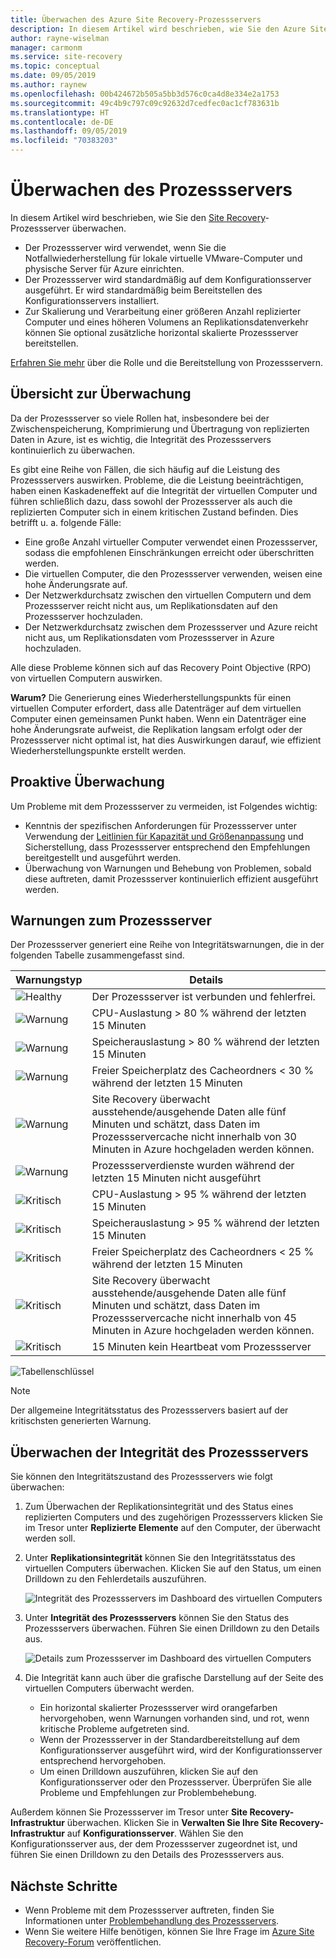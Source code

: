```yaml
---
title: Überwachen des Azure Site Recovery-Prozessservers
description: In diesem Artikel wird beschrieben, wie Sie den Azure Site Recovery-Prozessserver überwachen.
author: rayne-wiselman
manager: carmonm
ms.service: site-recovery
ms.topic: conceptual
ms.date: 09/05/2019
ms.author: raynew
ms.openlocfilehash: 00b424672b505a5bb3d576c0ca4d8e334e2a1753
ms.sourcegitcommit: 49c4b9c797c09c92632d7cedfec0ac1cf783631b
ms.translationtype: HT
ms.contentlocale: de-DE
ms.lasthandoff: 09/05/2019
ms.locfileid: "70383203"
---
```

# <a name="monitor-the-process-server"></a>Überwachen des Prozessservers

In diesem Artikel wird beschrieben, wie Sie den [Site Recovery](site-recovery-overview.md)-Prozessserver überwachen.

- Der Prozessserver wird verwendet, wenn Sie die Notfallwiederherstellung für lokale virtuelle VMware-Computer und physische Server für Azure einrichten.
- Der Prozessserver wird standardmäßig auf dem Konfigurationsserver ausgeführt. Er wird standardmäßig beim Bereitstellen des Konfigurationsservers installiert.
- Zur Skalierung und Verarbeitung einer größeren Anzahl replizierter Computer und eines höheren Volumens an Replikationsdatenverkehr können Sie optional zusätzliche horizontal skalierte Prozessserver bereitstellen.

[Erfahren Sie mehr](vmware-physical-azure-config-process-server-overview.md) über die Rolle und die Bereitstellung von Prozessservern.

## <a name="monitoring-overview"></a>Übersicht zur Überwachung

Da der Prozessserver so viele Rollen hat, insbesondere bei der Zwischenspeicherung, Komprimierung und Übertragung von replizierten Daten in Azure, ist es wichtig, die Integrität des Prozessservers kontinuierlich zu überwachen.

Es gibt eine Reihe von Fällen, die sich häufig auf die Leistung des Prozessservers auswirken. Probleme, die die Leistung beeinträchtigen, haben einen Kaskadeneffekt auf die Integrität der virtuellen Computer und führen schließlich dazu, dass sowohl der Prozessserver als auch die replizierten Computer sich in einem kritischen Zustand befinden. Dies betrifft u. a. folgende Fälle:

- Eine große Anzahl virtueller Computer verwendet einen Prozessserver, sodass die empfohlenen Einschränkungen erreicht oder überschritten werden.
- Die virtuellen Computer, die den Prozessserver verwenden, weisen eine hohe Änderungsrate auf.
- Der Netzwerkdurchsatz zwischen den virtuellen Computern und dem Prozessserver reicht nicht aus, um Replikationsdaten auf den Prozessserver hochzuladen.
- Der Netzwerkdurchsatz zwischen dem Prozessserver und Azure reicht nicht aus, um Replikationsdaten vom Prozessserver in Azure hochzuladen.

Alle diese Probleme können sich auf das Recovery Point Objective (RPO) von virtuellen Computern auswirken. 

**Warum?** Die Generierung eines Wiederherstellungspunkts für einen virtuellen Computer erfordert, dass alle Datenträger auf dem virtuellen Computer einen gemeinsamen Punkt haben. Wenn ein Datenträger eine hohe Änderungsrate aufweist, die Replikation langsam erfolgt oder der Prozessserver nicht optimal ist, hat dies Auswirkungen darauf, wie effizient Wiederherstellungspunkte erstellt werden.

## <a name="monitor-proactively"></a>Proaktive Überwachung

Um Probleme mit dem Prozessserver zu vermeiden, ist Folgendes wichtig:

- Kenntnis der spezifischen Anforderungen für Prozessserver unter Verwendung der [Leitlinien für Kapazität und Größenanpassung](site-recovery-plan-capacity-vmware.md#capacity-considerations) und Sicherstellung, dass Prozessserver entsprechend den Empfehlungen bereitgestellt und ausgeführt werden.
- Überwachung von Warnungen und Behebung von Problemen, sobald diese auftreten, damit Prozessserver kontinuierlich effizient ausgeführt werden.


## <a name="process-server-alerts"></a>Warnungen zum Prozessserver

Der Prozessserver generiert eine Reihe von Integritätswarnungen, die in der folgenden Tabelle zusammengefasst sind.

**Warnungstyp** | **Details**
--- | ---
![Healthy][green] | Der Prozessserver ist verbunden und fehlerfrei.
![Warnung][yellow] | CPU-Auslastung > 80 % während der letzten 15 Minuten
![Warnung][yellow] | Speicherauslastung > 80 % während der letzten 15 Minuten
![Warnung][yellow] | Freier Speicherplatz des Cacheordners < 30 % während der letzten 15 Minuten
![Warnung][yellow] | Site Recovery überwacht ausstehende/ausgehende Daten alle fünf Minuten und schätzt, dass Daten im Prozessservercache nicht innerhalb von 30 Minuten in Azure hochgeladen werden können.
![Warnung][yellow] | Prozessserverdienste wurden während der letzten 15 Minuten nicht ausgeführt
![Kritisch][red] | CPU-Auslastung > 95 % während der letzten 15 Minuten
![Kritisch][red] | Speicherauslastung > 95 % während der letzten 15 Minuten
![Kritisch][red] | Freier Speicherplatz des Cacheordners < 25 % während der letzten 15 Minuten
![Kritisch][red] | Site Recovery überwacht ausstehende/ausgehende Daten alle fünf Minuten und schätzt, dass Daten im Prozessservercache nicht innerhalb von 45 Minuten in Azure hochgeladen werden können.
![Kritisch][red] | 15 Minuten kein Heartbeat vom Prozessserver

![Tabellenschlüssel](./media/vmware-physical-azure-monitor-process-server/table-key.png)

> [!NOTE]
> Der allgemeine Integritätsstatus des Prozessservers basiert auf der kritischsten generierten Warnung.



## <a name="monitor-process-server-health"></a>Überwachen der Integrität des Prozessservers

Sie können den Integritätszustand des Prozessservers wie folgt überwachen: 

1. Zum Überwachen der Replikationsintegrität und des Status eines replizierten Computers und des zugehörigen Prozessservers klicken Sie im Tresor unter **Replizierte Elemente** auf den Computer, der überwacht werden soll.
2. Unter **Replikationsintegrität** können Sie den Integritätsstatus des virtuellen Computers überwachen. Klicken Sie auf den Status, um einen Drilldown zu den Fehlerdetails auszuführen.

    ![Integrität des Prozessservers im Dashboard des virtuellen Computers](./media/vmware-physical-azure-monitor-process-server/vm-ps-health.png)

4. Unter **Integrität des Prozessservers** können Sie den Status des Prozessservers überwachen. Führen Sie einen Drilldown zu den Details aus.

    ![Details zum Prozessserver im Dashboard des virtuellen Computers](./media/vmware-physical-azure-monitor-process-server/ps-summary.png)

5. Die Integrität kann auch über die grafische Darstellung auf der Seite des virtuellen Computers überwacht werden.
    - Ein horizontal skalierter Prozessserver wird orangefarben hervorgehoben, wenn Warnungen vorhanden sind, und rot, wenn kritische Probleme aufgetreten sind. 
    - Wenn der Prozessserver in der Standardbereitstellung auf dem Konfigurationsserver ausgeführt wird, wird der Konfigurationsserver entsprechend hervorgehoben.
    - Um einen Drilldown auszuführen, klicken Sie auf den Konfigurationsserver oder den Prozessserver. Überprüfen Sie alle Probleme und Empfehlungen zur Problembehebung.

Außerdem können Sie Prozessserver im Tresor unter **Site Recovery-Infrastruktur** überwachen. Klicken Sie in **Verwalten Sie Ihre Site Recovery-Infrastruktur** auf **Konfigurationsserver**. Wählen Sie den Konfigurationsserver aus, der dem Prozessserver zugeordnet ist, und führen Sie einen Drilldown zu den Details des Prozessservers aus.


## <a name="next-steps"></a>Nächste Schritte

- Wenn Probleme mit dem Prozessserver auftreten, finden Sie Informationen unter [Problembehandlung des Prozessservers](vmware-physical-azure-troubleshoot-process-server.md).
- Wenn Sie weitere Hilfe benötigen, können Sie Ihre Frage im [Azure Site Recovery-Forum](https://social.msdn.microsoft.com/Forums/azure/home?forum=hypervrecovmgr) veröffentlichen. 

[green]: ./media/vmware-physical-azure-monitor-process-server/green.png
[yellow]: ./media/vmware-physical-azure-monitor-process-server/yellow.png
[red]: ./media/vmware-physical-azure-monitor-process-server/red.png
